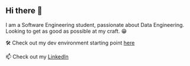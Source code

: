 ## Hi there 👋

I am a Software Engineering student, passionate about Data Engineering. Looking to get as good as possible at my craft. 😁

🛠️ Check out my dev environment starting point [here](https://github.com/ralexgt/dev-env)

📫 Check out my [LinkedIn](https://www.linkedin.com/in/alex-rares-roman)
